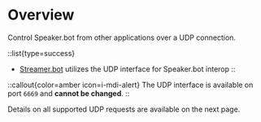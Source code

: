 # Overview

Control Speaker.bot from other applications over a UDP connection.

::list{type=success}
- [Streamer.bot](https://streamer.bot) utilizes the UDP interface for Speaker.bot interop
::

::callout{color=amber icon=i-mdi-alert}
The UDP interface is available on port `6669` and **cannot be changed**.
::


Details on all supported UDP requests are available on the next page.